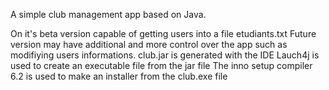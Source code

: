 A simple club management app based on Java. 

On it's beta version capable of getting users into a file etudiants.txt
Future version may have additional and more control over the app such as modifiying users informations.
club.jar is generated with the IDE
Lauch4j is used to create an executable file from the jar file
The inno setup compiler 6.2 is used to make an installer from the club.exe file
